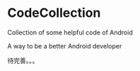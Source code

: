 # CodeCollection
Collection of some helpful code of Android


A way to be a better Android developer

待完善。。。
